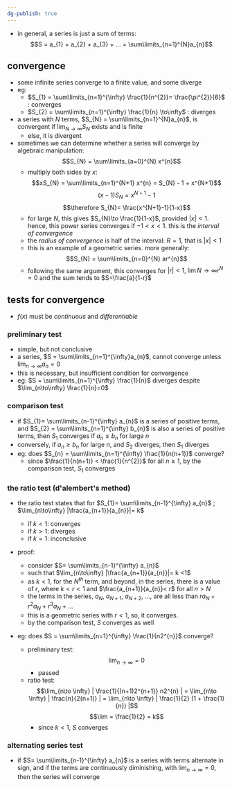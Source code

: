 ```yaml
---
dg-publish: true
---
```


- in general, a series is just a sum of terms: 
$$S = a_{1} + a_{2} + a_{3} + ... = \sum\limits_{n=1}^{N}a_{n}$$
## convergence
- some infinite series converge to a finite value, and some diverge
- eg:
	- $S_{1} = \sum\limits_{n=1}^{\infty} \frac{1}{n^{2}}= \frac{\pi^{2}}{6}$ : converges
	- $S_{2} = \sum\limits_{n=1}^{\infty} \frac{1}{n} \to\infty$ : diverges
- a series with $N$ terms, $S_{N} = \sum\limits_{n=1}^{N}a_{n}$, is convergent if $\lim_{N\to\infty}S_{N}$ exists and is finite
	- else, it is divergent
- sometimes we can determine whether a series will converge by algebraic manipulation: 
$$S_{N} = \sum\limits_{a=0}^{N} x^{n}$$
	- multiply both sides by $x$: 
	$$xS_{N} = \sum\limits_{n=1}^{N+1} x^{n} = S_{N} - 1 + x^{N+1}$$
	$$(x-1)S_{N} = x^{N+1} - 1$$
	$$\therefore S_{N}= \frac{x^{N+1}-1}{1-x}$$
	- for large $N$, this gives $S_{N}\to \frac{1}{1-x}$, provided $|x|<1$. hence, this power series converges if $-1<x<1$. this is the *interval of convergence*
	- the *radius of convergence* is half of the interval: $R = 1$, that is $|x|<1$
	- this is an example of a geometric series. more generally: 
	$$S_{N} = \sum\limits_{n=0}^{N} ar^{n}$$
	- following the same argument, this converges for $|r|<1, \; \lim{N\to\infty}r^{N}=0$ and the sum tends to $S=\frac{a}{1-r}$
## tests for convergence
- $f(x)$ must be *continuous* and *differentiable*
### preliminary test
- simple, but not conclusive
- a series, $S = \sum\limits_{n=1}^{\infty}a_{n}$, cannot converge unless $\lim_{n\to\infty}a_{n}=0$
- this is necessary, but insufficient condition for convergence
- eg: $S = \sum\limits_{n=1}^{\infty} \frac{1}{n}$ diverges despite $\lim_{n\to\infty} \frac{1}{n}=0$
### comparison test
- if $S_{1}= \sum\limits_{n-1}^{\infty} a_{n}$ is a series of positive terms, and $S_{2} = \sum\limits_{n=1}^{\infty} b_{n}$ is also a series of positive terms, then $S_1$ converges if $a_{n}\leq b_{n}$ for large $n$
- conversely, if $a_{n} \geq b_{n}$ for large $n$, and $S_2$ diverges, then $S_1$ diverges
- eg: does $S_{n} = \sum\limits_{n=1}^{\infty} \frac{1}{n(n+1)}$ converge?
	- since $\frac{1}{n(n+1)} < \frac{1}{n^{2}}$ for all $n \geq 1$, by the comparison test, $S_1$ converges
### the ratio test (d'alembert's method)
- the ratio test states that for $S_{1}= \sum\limits_{n-1}^{\infty} a_{n}$ ;  $\lim_{n\to\infty} |\frac{a_{n+1}}{a_{n}}|= k$
	- if $k<1$: converges
	- if $k>1$: diverges
	- if $k=1$: inconclusive
- proof: 
	- consider $S= \sum\limits_{n-1}^{\infty} a_{n}$
	- such that $\lim_{n\to\infty} |\frac{a_{n+1}}{a_{n}}|= k <1$
	- as $k<1$, for the $N^{th}$ term, and beyond, in the series, there is a value of $r$, where $k<r<1$ and $\frac{a_{n+1}}{a_{n}}< r$ for all $n>N$
	- the terms in the series, $a_N$, $a_{N+1}$, $a_{N+2}$, $...$, are all less than $ra_{N} + r^{2}a_{N} + r^{3}a_{N}+...$
	- this is a geometric series with $r<1$, so, it converges. 
	- by the comparison test, $S$ converges as well

- eg: does $S = \sum\limits_{n=1}^{\infty} \frac{1}{n2^{n}}$ converge?
	- preliminary test: 
	$$\lim_{n\to \infty} = 0$$
		- passed
	- ratio test: 
	$$\lim_{n\to \infty} | \frac{1}{(n+1)2^{n+1}} n2^{n} | = \lim_{n\to \infty} | \frac{n}{2(n+1)} | = \lim_{n\to \infty} | \frac{1}{2} (1 + \frac{1}{n}) |$$
	$$\lim = \frac{1}{2} = k$$
		- since $k<1$, $S$ converges
### alternating series test
- if $S= \sum\limits_{n-1}^{\infty} a_{n}$ is a series with terms alternate in sign, and if the terms are continuously diminishing, with $\lim_{n\to \infty} = 0$, then the series will converge